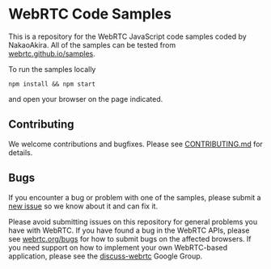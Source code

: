 # WebRTC Code Samples

This is a repository for the WebRTC JavaScript code samples coded by NakaoAkira. All of the samples can be tested from [webrtc.github.io/samples](https://webrtc.github.io/samples).

To run the samples locally
```
npm install && npm start
```
and open your browser on the page indicated.

## Contributing
We welcome contributions and bugfixes. Please see [CONTRIBUTING.md](https://github.com/webrtc/samples/blob/gh-pages/CONTRIBUTING.md) for details.

## Bugs

If you encounter a bug or problem with one of the samples, please submit a
[new issue](https://github.com/webrtc/samples/issues/new) so we know about it and can fix it.

Please avoid submitting issues on this repository for general problems you have with WebRTC. If you have found a bug in
the WebRTC APIs, please see [webrtc.org/bugs](https://webrtc.org/support/bug-reporting) for how to submit bugs on the affected browsers.
If you need support on how to implement your own WebRTC-based application, please see the
[discuss-webrtc](https://groups.google.com/forum/#!forum/discuss-webrtc) Google Group.


